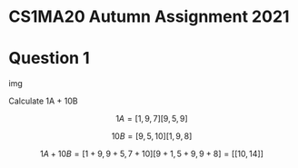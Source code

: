 # CS1MA20 Autumn Assignment 2021


# Question 1

img

Calculate 1A + 10B

```math
1A  = [1, 9, 7]
      [9, 5, 9]
```




```math
10B = [ 9, 5, 10 ]
      [ 1, 9,  8 ]
```


```math
1A + 10B =  [ 1+9, 9+5, 7+10]
            [ 9+1, 5+9, 9+ 8] = [[10, 14]]
```
